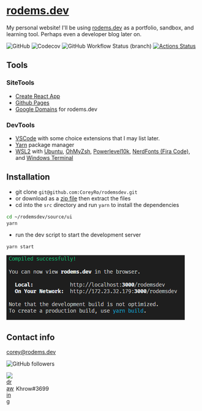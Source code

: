 # [rodems.dev](https://www.rodems.dev)
My personal website! I'll be using [rodems.dev](https://www.rodems.dev) as a portfolio, sandbox, and learning tool. Perhaps even a developer blog later on. 

![GitHub](https://img.shields.io/github/license/coreyro/rodemsdev?style=flat-square) ![Codecov](https://img.shields.io/codecov/c/gh/coreyro/rodemsdev?style=flat-square) ![GitHub Workflow Status (branch)](https://img.shields.io/github/workflow/status/coreyro/rodemsdev/CI-Build/master?style=flat-square) [![Actions Status](https://github.com/coreyro/rodemsdev/workflows/CI-Build/badge.svg)](https://github.com/coreyro/rodemsdev/actions)


## Tools

### SiteTools
- [Create React App](https://github.com/facebook/create-react-app)
- [Github Pages](https://pages.github.com/)
- [Google Domains](https://domains.google.com/) for rodems.dev

### DevTools
- [VSCode](https://www.google.com/url?sa=t&rct=j&q=&esrc=s&source=web&cd=&cad=rja&uact=8&ved=2ahUKEwjJ6ZyzjIPtAhUdGVkFHUiMAUUQFjAAegQIARAD&url=https%3A%2F%2Fcode.visualstudio.com%2F&usg=AOvVaw15O90sm1ios8AUpw56hCml) with some choice extensions that I may list later.
- [Yarn](https://yarnpkg.com/) package manager
- [WSL2](https://docs.microsoft.com/en-us/windows/wsl/install-win10) with [Ubuntu](https://releases.ubuntu.com/20.04/), [OhMyZsh](https://ohmyz.sh/), [Powerlevel10k](https://github.com/romkatv/powerlevel10k), [NerdFonts (Fira Code)](https://www.nerdfonts.com/font-downloads), and [Windows Terminal](https://www.microsoft.com/en-us/p/windows-terminal/9n0dx20hk701?activetab=pivot:overviewtab)

## Installation
- git clone `git@github.com:CoreyRo/rodemsdev.git`
- or download as a [zip file](https://github.com/CoreyRo/rodemsdev/archive/master.zip) then extract the files
- cd into the `src` directory and run `yarn` to install the dependencies
```zsh
cd ~/rodemsdev/source/ui
yarn
```
- run the dev script to start the development server
```zsh
yarn start
```
![](documentation/content/yarn-start.png)

## Contact info

[corey@rodems.dev](mailto:corey+ghreadme@rodems.dev?subject=I%20saw%20your%20rodems.dev.next%20repo)

![GitHub followers](https://img.shields.io/github/followers/coreyro?label=follow&style=social) 

<div style='display:flex;flex-flow:row nowrap;align-items:center;'><a href='https://discord.com/' aria-label='A link to discord.com'><img style='display:flex;' src="https://cdn4.iconfinder.com/data/icons/logos-and-brands/512/91_Discord_logo_logos-512.png" alt="drawing" width="20" style=''/></a><span style='margin-left: 5px;'>Khrow#3699</span></div>
